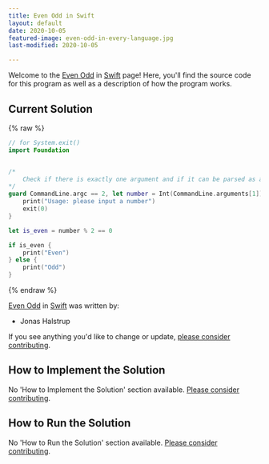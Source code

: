 ```yaml
---
title: Even Odd in Swift
layout: default
date: 2020-10-05
featured-image: even-odd-in-every-language.jpg
last-modified: 2020-10-05

---
```


Welcome to the [Even Odd](https://rzuckerm.github.io/sample-programs-website-copy/projects/even-odd) in [Swift](https://rzuckerm.github.io/sample-programs-website-copy/languages/swift) page! Here, you'll find the source code for this program as well as a description of how the program works.

## Current Solution

{% raw %}

```swift
// for System.exit()
import Foundation


/*
    Check if there is exactly one argument and if it can be parsed as an integer
*/
guard CommandLine.argc == 2, let number = Int(CommandLine.arguments[1]) else {
    print("Usage: please input a number")
    exit(0)
}

let is_even = number % 2 == 0

if is_even {
    print("Even")
} else {
    print("Odd")
}
```

{% endraw %}

[Even Odd](https://rzuckerm.github.io/sample-programs-website-copy/projects/even-odd) in [Swift](https://rzuckerm.github.io/sample-programs-website-copy/languages/swift) was written by:

- Jonas Halstrup

If you see anything you'd like to change or update, [please consider contributing](https://github.com/TheRenegadeCoder/sample-programs).

## How to Implement the Solution

No 'How to Implement the Solution' section available. [Please consider contributing](https://github.com/TheRenegadeCoder/sample-programs-website).

## How to Run the Solution

No 'How to Run the Solution' section available. [Please consider contributing](https://github.com/TheRenegadeCoder/sample-programs-website).